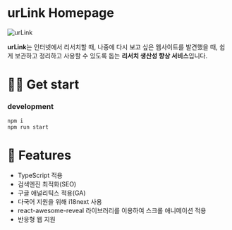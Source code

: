 # urLink Homepage

<img src="https://user-images.githubusercontent.com/51507260/124101760-a2700080-da9a-11eb-962a-9822937ab4b7.png" alt="urLink">

**urLink**는 인터넷에서 리서치할 때, 나중에 다시 보고 싶은 웹사이트를 발견했을 때, 쉽게 보관하고 정리하고 사용할 수 있도록 돕는 **리서치 생산성 향상 서비스**입니다.

# 🧑‍💻 Get start

### development

```
npm i
npm run start
```

# 🎨 Features

- TypeScript 적용
- 검색엔진 최적화(SEO)
- 구글 애널리틱스 적용(GA)
- 다국어 지원을 위해 i18next 사용
- react-awesome-reveal 라이브러리를 이용하여 스크롤 애니메이션 적용
- 반응형 웹 지원

